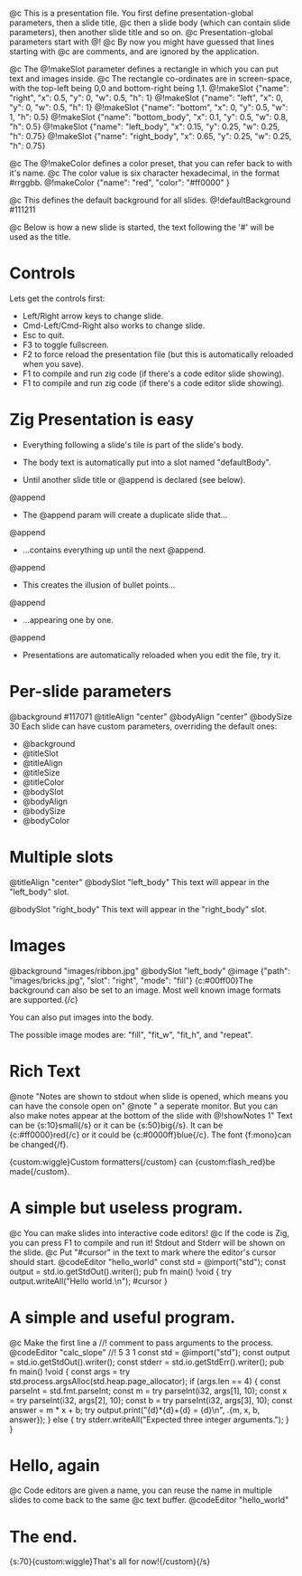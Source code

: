 @c This is a presentation file. You first define presentation-global parameters, then a slide title,
@c then a slide body (which can contain slide parameters), then another slide title and so on.
@c Presentation-global parameters start with @!
@c By now you might have guessed that lines starting with @c are comments, and are ignored by the application.

@c The @!makeSlot parameter defines a rectangle in which you can put text and images inside.
@c The rectangle co-ordinates are in screen-space, with the top-left being 0,0 and bottom-right being 1,1.
@!makeSlot {"name": "right", "x": 0.5, "y": 0, "w": 0.5, "h": 1}
@!makeSlot {"name": "left", "x": 0, "y": 0, "w": 0.5, "h": 1}
@!makeSlot {"name": "bottom", "x": 0, "y": 0.5, "w": 1, "h": 0.5}
@!makeSlot {"name": "bottom_body", "x": 0.1, "y": 0.5, "w": 0.8, "h": 0.5}
@!makeSlot {"name": "left_body", "x": 0.15, "y": 0.25, "w": 0.25, "h": 0.75}
@!makeSlot {"name": "right_body", "x": 0.65, "y": 0.25, "w": 0.25, "h": 0.75}

@c The @!makeColor defines a color preset, that you can refer back to with it's name.
@c The color value is six character hexadecimal, in the format #rrggbb.
@!makeColor {"name": "red", "color": "#ff0000" }

@c This defines the default background for all slides.
@!defaultBackground #111211

@c Below is how a new slide is started, the text following the '#' will be used as the title.
# Controls
Lets get the controls first:

- Left/Right arrow keys to change slide.
- Cmd-Left/Cmd-Right also works to change slide.
- Esc to quit.
- F3 to toggle fullscreen.
- F2 to force reload the presentation file (but this is automatically reloaded when you save).
- F1 to compile and run zig code (if there's a code editor slide showing).
- F1 to compile and run zig code (if there's a code editor slide showing).

# Zig Presentation is easy
- Everything following a slide's tile is part of the slide's body.

- The body text is automatically put into a slot named "defaultBody".

- Until another slide title or @append is declared (see below).

@append
- The @append param will create a duplicate slide that... 

@append
- ...contains everything up until the next @append.

@append
- This creates the illusion of bullet points...

@append
- ...appearing one by one.

@append
- Presentations are automatically reloaded when you edit the file, try it.

# Per-slide parameters
@background #117071
@titleAlign "center"
@bodyAlign "center"
@bodySize 30
Each slide can have custom parameters, overriding the default ones:
- @background
- @titleSlot
- @titleAlign
- @titleSize
- @titleColor
- @bodySlot
- @bodyAlign
- @bodySize
- @bodyColor

# Multiple slots
@titleAlign "center"
@bodySlot "left_body"
This text will appear in the "left_body" slot.

@bodySlot "right_body"
This text will appear in the "right_body" slot.

# Images
@background "images/ribbon.jpg"
@bodySlot "left_body"
@image {"path": "images/bricks.jpg", "slot": "right", "mode": "fill"}
{c:#00ff00}The background can also be set to an image. Most well known image formats are supported.{/c}

You can also put images into the body.

The possible image modes are: "fill", "fit_w", "fit_h", and "repeat".

# Rich Text
@note "Notes are shown to stdout when slide is opened, which means you can have the console open on"
@note " a seperate monitor. But you can also make notes appear at the bottom of the slide with @!showNotes 1"
Text can be {s:10}small{/s} or it can be {s:50}big{/s}.
It can be {c:#ff0000}red{/c} or it could be {c:#0000ff}blue{/c}.
The font {f:mono}can be changed{/f}.

{custom:wiggle}Custom formatters{/custom} can {custom:flash_red}be made{/custom}.

# A simple but useless program.
@c You can make slides into interactive code editors!
@c If the code is Zig, you can press F1 to compile and run it! Stdout and Stderr will be shown on the slide.
@c Put "#cursor" in the text to mark where the editor's cursor should start.
@codeEditor "hello_world"
const std = @import("std");
const output = std.io.getStdOut().writer();
pub fn main() !void {
    try output.writeAll("Hello world.\n");
    #cursor
}

# A simple and useful program.
@c Make the first line a //! comment to pass arguments to the process.
@codeEditor "calc_slope"
//! 5 3 1
const std = @import("std");
const output = std.io.getStdOut().writer();
const stderr = std.io.getStdErr().writer();
pub fn main() !void {
    const args = try std.process.argsAlloc(std.heap.page_allocator);
    if (args.len == 4) {
        const parseInt = std.fmt.parseInt;
        const m = try parseInt(i32, args[1], 10);
        const x = try parseInt(i32, args[2], 10);
        const b = try parseInt(i32, args[3], 10);
        const answer = m * x + b;
        try output.print("{d}*{d}+{d} = {d}\n", .{m, x, b, answer});
    } else {
        try stderr.writeAll("Expected three integer arguments.");
    }
}

# Hello, again
@c Code editors are given a name, you can reuse the name in multiple slides to come back to the same
@c text buffer.
@codeEditor "hello_world"

# The end.
{s:70}{custom:wiggle}That's all for now!{/custom}{/s}